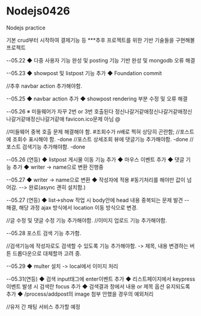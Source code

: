 # Nodejs0426
Nodejs practice

기본 crud부터 시작하여 결제기능 등 ***추후 프로젝트를 위한 기반 기술들을 구현해볼 프로젝트


--05.22 ◆ 다중 사용자 기능 완성 및 posting 기능 기반 완성 및 mongodb 오류 해결

--05.23 ◆ showpost 및 listpost 기능 추가
		◆ Foundation commit

//추후 navbar action 추가해야함.

--05.25 ◆ navbar action 추가
		◆ showpost rendering 부분 수정 및 오류 해결

--05.26 ※ 미들웨어가 자꾸 2번 or 3번 호출된다 정신나갈거같애정신나갈거같애정신나갈거같애정신나갈거같애 favicon.ico문제 아님 @$%@#%!#%!@^&$

//미들웨어 중복 호출 문제 해결해야 함. #조회수가 n배로 찍혀 상당히 곤란함;
//포스트에 조회수 표시해야 함. -done
//포스트 상세조회 뷰에 댓글기능 추가해야함. -done
//포스트 검색기능 추가해야함. -done

--05.26 (연등) ◆ listpost 게시물 이동 기능 추가
			  ◆ 마우스 이벤트 추가
			  ◆ 댓글 기능 추가
			  ◆ writer -> name으로 변환 진행중

--05.27 ◆ writer -> name으로 변환
		◆ 작성자에 적용 #동기처리를 해야만 값이 넘어감. --> 완료(async 괜히 설치함.)

--05.27 (연등) ◆ list->show 작업 시 body안에 head 내용 중복되는 문제 발견 -- 해결, 해당 과정 ajax 방식에서 location 이동 방식으로 변경.

//글 수정 및 댓글 수정 기능 추가해야함.
//이미지 업로드 기능 추가해야함.

--05.28 포스트 검색 기능 추가함.

//검색기능에 작성자로도 검색할 수 있도록 기능 추가해야함. -> 제목, 내용 변경하는 버튼 드롭다운으로 대체할까 고려 중.

--05.29 ◆ multer 설치 -> local에서 이미지 처리

--05.31(연등) ◆ 검색 input태그에 enter이벤트 추가
			 ◆ 리스트페이지에서 keypress이벤트 발생 시 검색란 focus 추가
			 ◆ 검색결과 창에서 내용 or 제목 옵션 유지되도록 추가
			 ◆ /process/addpost의 image 첨부 안했을 경우의 예외처리
			

//유저 간 채팅 서비스 추가할 예정
